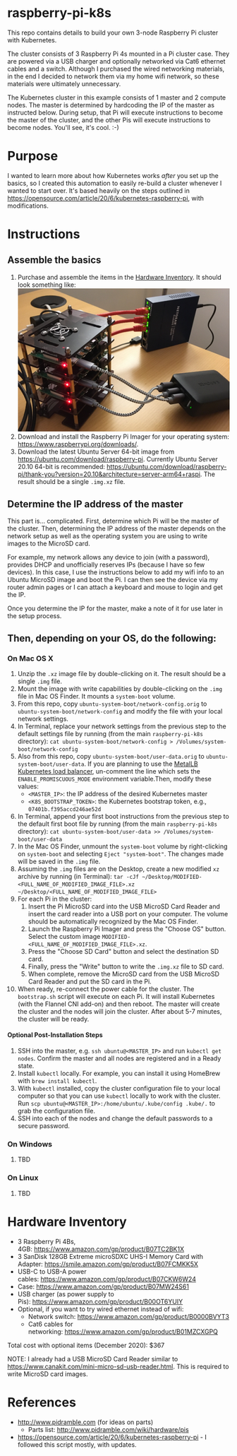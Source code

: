 # raspberry-pi-k8s

This repo contains details to build your own 3-node Raspberry Pi cluster with Kubernetes.

The cluster consists of 3 Raspberry Pi 4s mounted in a Pi cluster case. They are powered via a USB charger and optionally networked via Cat6 ethernet cables and a switch. Although I purchased the wired networking materials, in the end I decided to network them via my home wifi network, so these materials were ultimately unnecessary.

The Kubernetes cluster in this example consists of 1 master and 2 compute nodes. The master is determined by hardcoding the IP of the master as instructed below. During setup, that Pi will execute instructions to become the master of the cluster, and the other Pis will execute instructions to become nodes. You'll see, it's cool. :-)

# Purpose
I wanted to learn more about how Kubernetes works _after_ you set up the basics, so I created this automation to easily re-build a cluster whenever I wanted to start over. It's based heavily on the steps outlined in https://opensource.com/article/20/6/kubernetes-raspberry-pi, with modifications.

# Instructions
## Assemble the basics
1. Purchase and assemble the items in the [Hardware Inventory](#hardware-inventory). It should look something like: ![Raspberry Pi Cluster](PiCluster.jpg)
1. Download and install the Raspberry Pi Imager for your operating system: https://www.raspberrypi.org/downloads/.
1. Download the latest Ubuntu Server 64-bit image from https://ubuntu.com/download/raspberry-pi. Currently Ubuntu Server 20.10 64-bit is recommended: https://ubuntu.com/download/raspberry-pi/thank-you?version=20.10&architecture=server-arm64+raspi. The result should be a single `.img.xz` file.

## Determine the IP address of the master
This part is... complicated. First, determine which Pi will be the master of the cluster. Then, determining the IP address of the master depends on the network setup as well as the operating system you are using to write images to the MicroSD card.

For example, my network allows any device to join (with a password), provides DHCP and unofficially reserves IPs (because I have so few devices). In this case, I use the instructions below to add my wifi info to an Ubuntu MicroSD image and boot the Pi. I can then see the device via my router admin pages or I can attach a keyboard and mouse to login and get the IP.

Once you determine the IP for the master, make a note of it for use later in the setup process.

## Then, depending on your OS, do the following:
### On Mac OS X
1. Unzip the `.xz` image file by double-clicking on it. The result should be a single `.img` file.
1. Mount the image with write capabilities by double-clicking on the `.img` file in Mac OS Finder. It mounts a `system-boot` volume.
1. From this repo, copy `ubuntu-system-boot/network-config.orig` to `ubuntu-system-boot/network-config` and modify the file with your local network settings.
1. In Terminal, replace your network settings from the previous step to the default settings file by running (from the main `raspberry-pi-k8s` directory):
   ```cat ubuntu-system-boot/network-config > /Volumes/system-boot/network-config```
1. Also from this repo, copy `ubuntu-system-boot/user-data.orig` to `ubuntu-system-boot/user-data`. If you are planning to use the [MetalLB Kubernetes load balancer](https://metallb.universe.tf), un-comment the line which sets the `ENABLE_PROMISCUOUS_MODE` environment variable.Then, modify these values:
   * `<MASTER_IP>`: the IP address of the desired Kubernetes master
   * `<K8S_BOOTSTRAP_TOKEN>`: the Kubernetes bootstrap token, e.g., `07401b.f395accd246ae52d`
1. In Terminal, append your first boot instructions from the previous step to the default first boot file by running (from the main `raspberry-pi-k8s` directory):
   ```cat ubuntu-system-boot/user-data >> /Volumes/system-boot/user-data```
1. In the Mac OS Finder, unmount the `system-boot` volume by right-clicking on `system-boot` and selecting `Eject "system-boot"`. The changes made will be saved in the `.img` file.
1. Assuming the `.img` files are on the Desktop, create a new modified `xz` archive by running (in Terminal):
   ```tar -cJf ~/Desktop/MODIFIED-<FULL_NAME_OF_MODIFIED_IMAGE_FILE>.xz ~/Desktop/<FULL_NAME_OF_MODIFIED_IMAGE_FILE>```
1. For each Pi in the cluster:
   1. Insert the Pi MicroSD card into the USB MicroSD Card Reader and insert the card reader into a USB port on your computer. The volume should be automatically recognized by the Mac OS Finder.
   1. Launch the Raspberry Pi Imager and press the "Choose OS" button. Select the custom image `MODIFIED-<FULL_NAME_OF_MODIFIED_IMAGE_FILE>.xz`.
   1. Press the "Choose SD Card" button and select the destination SD card.
   1. Finally, press the "Write" button to write the `.img.xz` file to SD card.
   1. When complete, remove the MicroSD card from the USB MicroSD Card Reader and put the SD card in the Pi.
1. When ready, re-connect the power cable for the cluster. The `bootstrap.sh` script will execute on each Pi. It will install Kubernetes (with the Flannel CNI add-on) and then reboot. The master will create the cluster and the nodes will join the cluster. After about 5-7 minutes, the cluster will be ready.
#### Optional Post-Installation Steps
1. SSH into the master, e.g. `ssh ubuntu@<MASTER_IP>` and run `kubectl get nodes`. Confirm the master and all nodes are registered and in a Ready state.
1. Install `kubectl` locally. For example, you can install it using HomeBrew with `brew install kubectl`.
1. With `kubectl` installed, copy the cluster configuration file to your local computer so that you can use `kubectl` locally to work with the cluster. Run `scp ubuntu@<MASTER_IP>:/home/ubuntu/.kube/config .kube/.` to grab the configuration file.
1. SSH into each of the nodes and change the default passwords to a secure password.

### On Windows
1. TBD

### On Linux
1. TBD

<a href="#hardware-inventory"></a>
# Hardware Inventory
* 3 Raspberry Pi 4Bs, 4GB: https://www.amazon.com/gp/product/B07TC2BK1X
* 3 SanDisk 128GB Extreme microSDXC UHS-I Memory Card with Adapter: https://smile.amazon.com/gp/product/B07FCMKK5X
* USB-C to USB-A power cables: https://www.amazon.com/gp/product/B07CKW6W24
* Case: https://www.amazon.com/gp/product/B07MW24S61
* USB charger (as power supply to Pis): https://www.amazon.com/gp/product/B00OT6YUIY
* Optional, if you want to try wired ethernet instead of wifi:
  * Network switch: https://www.amazon.com/gp/product/B0000BVYT3
  * Cat6 cables for networking: https://www.amazon.com/gp/product/B01MZCXGPQ

Total cost with optional items (December 2020): $367

NOTE: I already had a USB MicroSD Card Reader similar to https://www.canakit.com/mini-micro-sd-usb-reader.html. This is required to write MicroSD card images.

# References
* http://www.pidramble.com (for ideas on parts)
  * Parts list: http://www.pidramble.com/wiki/hardware/pis
* https://opensource.com/article/20/6/kubernetes-raspberry-pi - I followed this script mostly, with updates.
